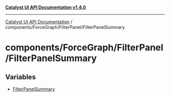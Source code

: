 [**Catalyst UI API Documentation v1.4.0**](../../../../README.md)

---

[Catalyst UI API Documentation](../../../../README.md) / components/ForceGraph/FilterPanel/FilterPanelSummary

# components/ForceGraph/FilterPanel/FilterPanelSummary

## Variables

- [FilterPanelSummary](variables/FilterPanelSummary.md)
